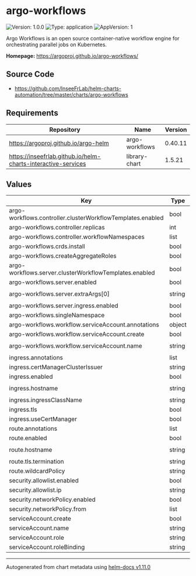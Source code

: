 # argo-workflows

![Version: 1.0.0](https://img.shields.io/badge/Version-1.0.0-informational?style=flat-square) ![Type: application](https://img.shields.io/badge/Type-application-informational?style=flat-square) ![AppVersion: 1](https://img.shields.io/badge/AppVersion-1-informational?style=flat-square)

Argo Workflows is an open source container-native workflow engine for orchestrating parallel jobs on Kubernetes.

**Homepage:** <https://argoproj.github.io/argo-workflows/>

## Source Code

* <https://github.com/InseeFrLab/helm-charts-automation/tree/master/charts/argo-workflows>

## Requirements

| Repository | Name | Version |
|------------|------|---------|
| https://argoproj.github.io/argo-helm | argo-workflows | 0.40.11 |
| https://inseefrlab.github.io/helm-charts-interactive-services | library-chart | 1.5.21 |

## Values

| Key | Type | Default | Description |
|-----|------|---------|-------------|
| argo-workflows.controller.clusterWorkflowTemplates.enabled | bool | `false` |  |
| argo-workflows.controller.replicas | int | `1` |  |
| argo-workflows.controller.workflowNamespaces | list | `[]` |  |
| argo-workflows.crds.install | bool | `false` |  |
| argo-workflows.createAggregateRoles | bool | `false` |  |
| argo-workflows.server.clusterWorkflowTemplates.enabled | bool | `false` |  |
| argo-workflows.server.enabled | bool | `true` |  |
| argo-workflows.server.extraArgs[0] | string | `"--auth-mode=server"` |  |
| argo-workflows.server.ingress.enabled | bool | `false` |  |
| argo-workflows.singleNamespace | bool | `true` |  |
| argo-workflows.workflow.serviceAccount.annotations | object | `{}` |  |
| argo-workflows.workflow.serviceAccount.create | bool | `true` |  |
| argo-workflows.workflow.serviceAccount.name | string | `"argo-workflows"` |  |
| ingress.annotations | list | `[]` |  |
| ingress.certManagerClusterIssuer | string | `""` |  |
| ingress.enabled | bool | `true` |  |
| ingress.hostname | string | `"chart-example.local"` |  |
| ingress.ingressClassName | string | `""` |  |
| ingress.tls | bool | `true` |  |
| ingress.useCertManager | bool | `false` |  |
| route.annotations | list | `[]` |  |
| route.enabled | bool | `false` |  |
| route.hostname | string | `"chart-example.local"` |  |
| route.tls.termination | string | `"edge"` |  |
| route.wildcardPolicy | string | `"None"` |  |
| security.allowlist.enabled | bool | `true` |  |
| security.allowlist.ip | string | `"0.0.0.0/0"` |  |
| security.networkPolicy.enabled | bool | `true` |  |
| security.networkPolicy.from | list | `[]` |  |
| serviceAccount.create | bool | `true` |  |
| serviceAccount.name | string | `"workflow"` |  |
| serviceAccount.role | string | `"workflow"` |  |
| serviceAccount.roleBinding | string | `"workflow"` |  |

----------------------------------------------
Autogenerated from chart metadata using [helm-docs v1.11.0](https://github.com/norwoodj/helm-docs/releases/v1.11.0)
